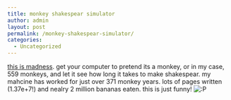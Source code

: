 ```yaml
---
title: monkey shakespear simulator
author: admin
layout: post
permalink: /monkey-shakespear-simulator/
categories:
  - Uncategorized
---
```

[this is madness][1]. get your computer to pretend its a monkey, or in my case, 559 monkeys, and let it see how long it takes to make shakespear. my mahcine has worked for just over 371 monkey years. lots of pages written (1.37e+7!) and nealry 2 million bananas eaten. this is just funny! <img src="http://blog.lotas-smartman.net/wp-includes/images/smilies/icon_razz.gif" alt=":P" class="wp-smiley" />

 [1]: http://user.tninet.se/~ecf599g/aardasnails/java/Monkey/webpages/index.html